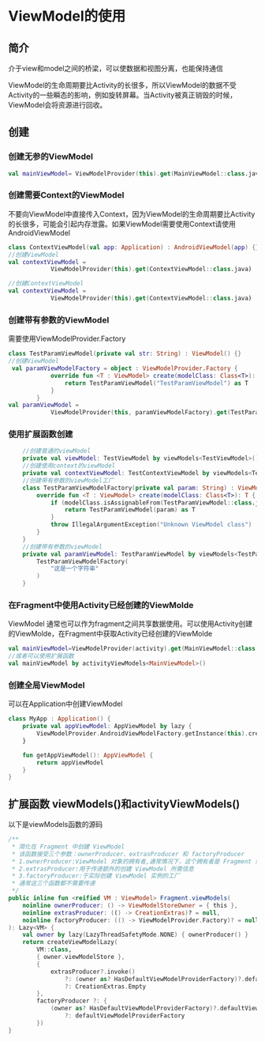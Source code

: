 #  ViewModel的使用

## 简介

介于view和model之间的桥梁，可以使数据和视图分离，也能保持通信

ViewModel的生命周期要比Activity的长很多，所以ViewModel的数据不受Activity的一些瞬态的影响，例如旋转屏幕。当Activity被真正销毁的时候，ViewModel会将资源进行回收。



## 创建

### 创建无参的ViewModel

```kotlin
val mainViewModel= ViewModelProvider(this).get(MainViewModel::class.java)
```

### 创建需要Context的ViewModel

不要向ViewModel中直接传入Context，因为ViewModel的生命周期要比Activity的长很多，可能会引起内存泄露。如果ViewModel需要使用Context请使用 AndroidViewModel

~~~kotlin
class ContextViewModel(val app: Application) : AndroidViewModel(app) {}
//创建ViewModel
val contextViewModel =
            ViewModelProvider(this).get(ContextViewModel::class.java)
~~~

~~~kotlin
//创建ContextViewModel
val contextViewModel =
            ViewModelProvider(this).get(ContextViewModel::class.java)
~~~

### 创建带有参数的ViewModel

需要使用ViewModelProvider.Factory

```kotlin
class TestParamViewModel(private val str: String) : ViewModel() {}
//创建ViewModel
 val paramViewModelFactory = object : ViewModelProvider.Factory {
            override fun <T : ViewModel> create(modelClass: Class<T>): T {
                return TestParamViewModel("TestParamViewModel") as T
            }
        }
val paramViewModel =
            ViewModelProvider(this, paramViewModelFactory).get(TestParamViewModel::class.java)
```

### 使用扩展函数创建

~~~kotlin
    //创建普通的viewModel
    private val viewModel: TestViewModel by viewModels<TestViewModel>()
    //创建使用context的viewModel
    private val contextViewModel: TestContextViewModel by viewModels<TestContextViewModel>()
    //创建带有参数的viewModel工厂
    class TestParamViewModelFactory(private val param: String) : ViewModelProvider.Factory {
        override fun <T : ViewModel> create(modelClass: Class<T>): T {
            if (modelClass.isAssignableFrom(TestParamViewModel::class.java)) {
                return TestParamViewModel(param) as T
            }
            throw IllegalArgumentException("Unknown ViewModel class")
        }
    }
    //创建带有参数的viewModel
    private val paramViewModel: TestParamViewModel by viewModels<TestParamViewModel> {
        TestParamViewModelFactory(
            "这是一个字符串"
        )
    }
~~~



### 在Fragment中使用Activity已经创建的ViewMolde

ViewModel 通常也可以作为fragment之间共享数据使用。可以使用Activity创建的ViewMolde，在Fragment中获取Activity已经创建的ViewMolde

~~~kotlin
val mainViewModel=ViewModelProvider(activity).get(MainViewModel::class.java)
//或者可以使用扩展函数
val mainViewModel by activityViewModels<MainViewModel>()
~~~

### 创建全局ViewModel

可以在Application中创建ViewModel

~~~kotlin
class MyApp : Application() {
    private val appViewModel: AppViewModel by lazy {
        ViewModelProvider.AndroidViewModelFactory.getInstance(this).create(AppViewModel::class.java)
    }

    fun getAppViewModel(): AppViewModel {
        return appViewModel
    }
}
~~~

## 扩展函数 viewModels()和activityViewModels()

以下是viewModels函数的源码

```kotlin
/**
 * 简化在 Fragment 中创建 ViewModel 
 * 该函数接受三个参数：ownerProducer、extrasProducer 和 factoryProducer
 * 1.ownerProducer:ViewModel 对象的拥有者,通常情况下，这个拥有者是 Fragment 或 Activity
 * 2.extrasProducer:用于传递额外的创建 ViewModel 所需信息
 * 3.factoryProducer:于实际创建 ViewModel 实例的工厂
 * 通常这三个函数都不需要传递
 */
public inline fun <reified VM : ViewModel> Fragment.viewModels(
    noinline ownerProducer: () -> ViewModelStoreOwner = { this },
    noinline extrasProducer: (() -> CreationExtras)? = null,
    noinline factoryProducer: (() -> ViewModelProvider.Factory)? = null
): Lazy<VM> {
    val owner by lazy(LazyThreadSafetyMode.NONE) { ownerProducer() }
    return createViewModelLazy(
        VM::class,
        { owner.viewModelStore },
        {
            extrasProducer?.invoke()
                ?: (owner as? HasDefaultViewModelProviderFactory)?.defaultViewModelCreationExtras
                ?: CreationExtras.Empty
        },
        factoryProducer ?: {
            (owner as? HasDefaultViewModelProviderFactory)?.defaultViewModelProviderFactory
                ?: defaultViewModelProviderFactory
        })
}
```

